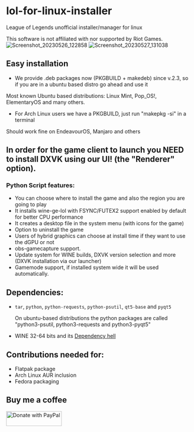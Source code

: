# lol-for-linux-installer

League of Legends unofficial installer/manager for linux

This software is not affiliated with nor supported by Riot Games.
![Screenshot_20230526_122858](https://github.com/kassindornelles/lol-for-linux-installer/assets/40970965/b77e576b-5044-4447-bea2-06cb80da3a3c)
![Screenshot_20230527_131038](https://github.com/kassindornelles/lol-for-linux-installer/assets/40970965/d8192248-aa45-46e3-bbd6-ba2bdca660b2)


## Easy installation
- We provide .deb packages now (PKGBUILD + makedeb) since v.2.3, so if you are in a ubuntu based distro go ahead and use it

 Most known Ubuntu based distributions: Linux Mint, Pop_OS!, ElementaryOS and many others.

- For Arch Linux users we have a PKGBUILD, just run "makepkg -si" in a terminal

 Should work fine on EndeavourOS, Manjaro and others
 
 ## In order for the game client to launch you NEED to install DXVK using our UI! (the "Renderer" option).

### Python Script features:
- You can choose where to install the game and also the region you are going to play
- It installs wine-ge-lol with FSYNC/FUTEX2 support enabled by default for better CPU performance
- It creates a desktop file in the system menu (with icons for the game)
- Option to uninstall the game
- Users of hybrid graphics can choose at install time if they want to use the dGPU or not
- obs-gamecapture support.
- Update system for WINE builds, DXVK version selection and more (DXVK installation via our launcher)
- Gamemode support, if installed system wide it will be used automatically.

## <a name="dependencies"></a> Dependencies:
- `tar`, `python`, `python-requests`, `python-psutil`, `qt5-base` and `pyqt5`

   On ubuntu-based distributions the python packages are called "python3-psutil, python3-requests and python3-pyqt5"
   
- WINE 32-64 bits and its [Dependency hell](https://www.gloriouseggroll.tv/how-to-get-out-of-wine-dependency-hell/)

## Contributions needed for:
- Flatpak package
- Arch Linux AUR inclusion
- Fedora packaging

## Buy me a coffee

<a href="https://www.paypal.com/donate/?hosted_button_id=UMJWYGDH2RC7E"><img src="https://github.com/andreostrovsky/donate-with-paypal/blob/master/grey.svg" alt="Donate with PayPal" width="150" height="40"></a>

